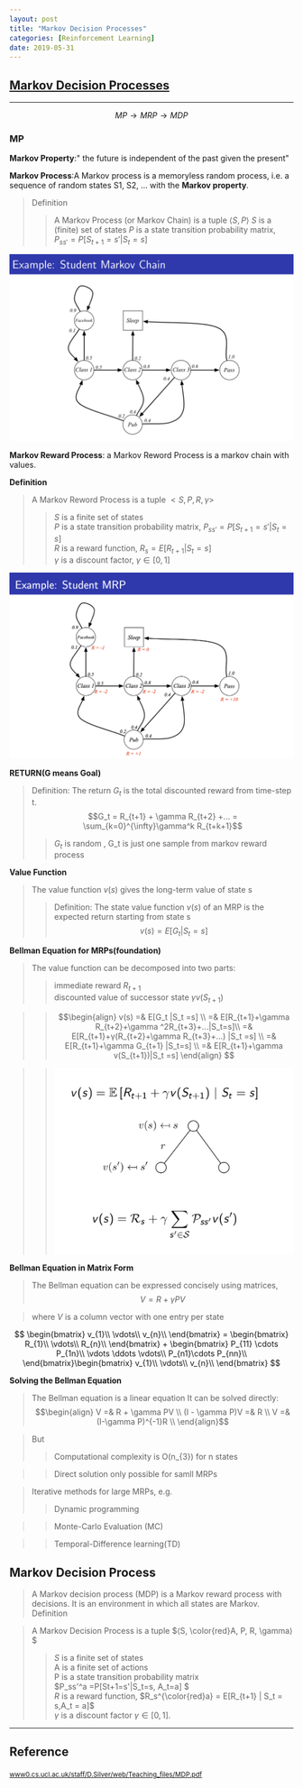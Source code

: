 ```yaml
---
layout: post
title: "Markov Decision Processes"
categories: [Reinforcement Learning]
date: 2019-05-31
---
```


## [Markov Decision Processes](/assets/MDP.pdf)
---
$$MP \rightarrow MRP \rightarrow MDP$$

### MP
**Markov Property**:" the future is independent of the past given the present"

**Markov Process**:A Markov process is a memoryless random process, i.e. a sequence of random states S1, S2, ... with the **Markov property**.
>Definition
>>A Markov Process (or Markov Chain) is a tuple $⟨S,P⟩$ $S$ is a (finite) set of states
$P$ is a state transition probability matrix, $P_{ss'} = P[S_{t+1}=s'|S_t=s]$


![Example: Student Markov Chain](/assets/eg_mdp.jpg)

**Markov Reward Process**: a Markov Reword Process is a markov chain with values.

**Definition**
>A Markov Reword Process is a tuple $<S, P, R, \gamma>$   
>>$S$ is a finite set of states  
>>$P$ is a state transition probability matrix, $P_{ss'} = P[S_{t+1} = s' | S_{t} = s]$  
>>$R$ is a reward function, $R_{s} = E[R_{t+1}|S_t = s]$  
>>$\gamma$ is a discount factor, $\gamma \in[0, 1]$


![Example: Student MRP](/assets/eg.MRP.jpg)

**RETURN(G means Goal)**  
>Definition: The return $G_t$ is the total discounted reward from time-step t.  
$$G_t = R_{t+1} + \gamma R_{t+2} +... = \sum_{k=0}^{\infty}\gamma^k R_{t+k+1}$$
>>$G_t$ is random , G_t is just one sample from markov reward process

**Value Function**  
>The value function $v(s)$ gives the long-term value of state s  
>>Definition: The state value function $v(s)$ of an MRP is the expected return starting from state s  
$$v(s)=E[G_t |S_t =s]$$

**Bellman Equation for MRPs(foundation)**  
>The value function can be decomposed into two parts:
>>immediate reward $R_{t+1}$  
>>discounted value of successor state $\gamma v(S_{t+1})$

>>$$\begin{align}
v(s) =& E[G_t |S_t =s] \\
=& E[R_{t+1}+\gamma R_{t+2}+\gamma ^2R_{t+3}+...|S_t=s]\\
=& E[R_{t+1}+γ(R_{t+2}+\gamma R_{t+3}+...) |S_t =s] \\
=& E[R_{t+1}+\gamma G_{t+1} |S_t=s] \\
=& E[R_{t+1}+\gamma v(S_{t+1})|S_t =s]
\end{align} $$


>>![Bellman Equation Backup Diagram](/assets/BellmanEquationbackupdiagram1.jpg)


**Bellman Equation in Matrix Form**
> The Bellman equation can be expressed concisely using matrices,
$$V = R + \gamma PV$$  

> where $V$ is a column vector with one entry per state  

$$
\begin{bmatrix}
v_{1}\\
\vdots\\
v_{n}\\
\end{bmatrix} = \begin{bmatrix}
R_{1}\\
\vdots\\
R_{n}\\
\end{bmatrix} + \begin{bmatrix}
P_{11} \cdots P_{1n}\\
\vdots \ddots \vdots\\
P_{n1}\cdots P_{nn}\\
\end{bmatrix}\begin{bmatrix}
v_{1}\\
\vdots\\
v_{n}\\
\end{bmatrix}
$$

**Solving the Bellman Equation**
> The Bellman equation is a linear equation
> It can be solved directly:
$$\begin{align}
V =& R + \gamma PV \\
(I - \gamma P)V =& R \\
V =& (I-\gamma P)^{-1}R \\
\end{align}$$

>But
>> Computational complexity is O(n_{3}) for n states  

>> Direct solution only possible for samll MRPs  

>Iterative methods for large MRPs, e.g.
>> Dynamic programming  

>> Monte-Carlo Evaluation (MC)  

>> Temporal-Difference learning(TD)  

## Markov Decision Process
>A Markov decision process (MDP) is a Markov reward process with decisions. It is an environment in which all states are Markov.
Definition  

> A Markov Decision Process is a tuple $⟨S, \color{red}A, P, R, \gamma⟩$  
>>$S$ is a finite set of states  
>> A is a finite set of actions  
>> P is a state transition probability matrix  
>> $P_ss'^a =P[St+1=s'|S_t=s, A_t=a] $  
>> $R$ is a reward function, $R_s^{\color{red}a} = E[R_{t+1} | S_t = s,A_t = a]$  
>> $\gamma$ is a discount factor $\gamma \in [0, 1]$.









---

<h2>Reference</h2>

<small>[www0.cs.ucl.ac.uk/staff/D.Silver/web/Teaching_files/MDP.pdf](http://www0.cs.ucl.ac.uk/staff/D.Silver/web/Teaching_files/MDP.pdf)</small>
